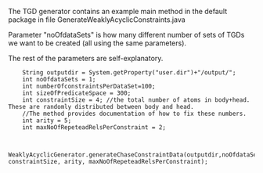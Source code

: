 The TGD generator contains an example main method in the default package in file GenerateWeaklyAcyclicConstraints.java

Parameter "noOfdataSets" is how many different number of sets of TGDs we want to be created (all using the same parameters).

The rest of the parameters are self-explanatory.
		
		
		String outputdir = System.getProperty("user.dir")+"/output/";
		int noOfdataSets = 1;
		int numberOfconstraintsPerDataSet=100;
		int sizeOfPredicateSpace = 300;
		int constraintSize = 4; //the total number of atoms in body+head. These are randomly distributed between body and head. 
		//The method provides documentation of how to fix these numbers.
		int arity = 5;
		int maxNoOfRepeteadRelsPerConstraint = 2;
		
		
		WeaklyAcyclicGenerator.generateChaseConstraintData(outputdir,noOfdataSets,numberOfconstraintsPerDataSet,sizeOfPredicateSpace, constraintSize, arity, maxNoOfRepeteadRelsPerConstraint);
		
